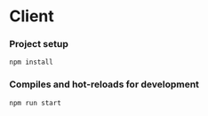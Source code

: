 # Client

### Project setup
```
npm install
```

### Compiles and hot-reloads for development
```
npm run start
```
